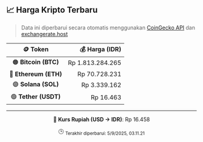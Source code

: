 

<!-- HARGA_KRIPTO -->
## 📈 Harga Kripto Terbaru

> Data ini diperbarui secara otomatis menggunakan [CoinGecko API](https://www.coingecko.com/) dan [exchangerate.host](https://exchangerate.host/)

<div align="center">

| 🪙 Token | 💰 Harga (IDR) |
|:------:|---------------:|
| 🟠 **Bitcoin (BTC)**   | Rp 1.813.284.265 |
| 🔵 **Ethereum (ETH)**  | Rp 70.728.231 |
| 🟣 **Solana (SOL)**    | Rp 3.339.162 |
| 🟢 **Tether (USDT)**   | Rp 16.463 |

---

💱 **Kurs Rupiah (USD → IDR)**: Rp 16.458

🕒 <sub>Terakhir diperbarui: 5/9/2025, 03.11.21</sub>

</div>
<!-- /HARGA_KRIPTO -->